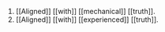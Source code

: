 
1. [[Aligned]] [[with]] [[mechanical]] [[truth]].
2. [[Aligned]] [[with]] [[experienced]] [[truth]].